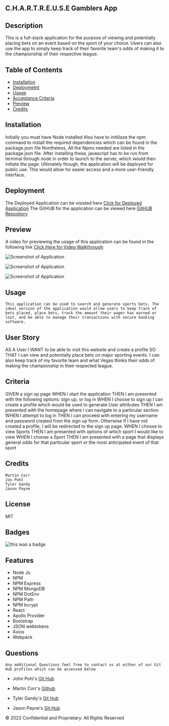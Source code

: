 ## C.H.A.R.T.R.E.U.S.E Gamblers App

## Description

This is a full-stack application for the purpose of viewing and potentially placing bets on an event based on the sport of your choice.
Users can also use the app to simply keep track of their favorite team's odds of making it to the championship of their respective league.

## Table of Contents

- [Installation](#installation)
- [Deploymetnt](#deployment)
- [Usage](#usage)
- [Acceptance Criteria](#criteria)
- [Preview](#Preview)
- [Credits](#credits)

## Installation

Initially you must have Node installed
Also have to initiliaze the npm command to install the required dependencies which can
be found in the package.json file
Nontheless, All the Npms needed are listed in the package.json file.
After installing these, javascript has to be run from terminal through node in order to launch to the server, which would
then initiate the page.
Ultimately though, the application will be deployed for public use. This would allow for easier access and a more user-friendly interface.

## Deployment

The Deployed Application can be visisted here [Click for Deployed Application](https://chartreuse-gamblers-app.herokuapp.com/)
The GitHUB for the application can be viewed here [GitHUB Repository]()

## Preview

A video for previewing the usage of this application can be found in the following link
[Click Here for Video Walkthrough](https://drive.google.com/file/d/1ualu4wDZquwMoBg8RBFopAcwAypYOiwj/view)

![Screenshot of Application](https://user-images.githubusercontent.com/94323045/168415038-f1b5f0e6-e458-4e0e-a261-0d7ba93f27f1.jpg)

![Screenshot of Application](https://user-images.githubusercontent.com/94323045/168184555-1b565985-efa0-4856-81ed-c629572e1b42.jpg)

![Screenshot of Application](https://user-images.githubusercontent.com/94323045/168416996-2acce26f-f0b8-47e3-b1a3-9c95de41b47a.jpg)

## Usage

    This application can be used to search and generate sports bets. The ideal version of the application would allow users to keep track of bets placed, place bets, track the amount their wager has earned or lost, and be able to manage their transactions with secure banking software.

## User Story

AS A User
I WANT to be able to visit this website and create a profile
SO THAT I can view and potentially place bets on major sporting events.
I can also keep track of my favorite team and what Vegas thinks their odds of making the championship
in their respected league.

## Criteria

GIVEN a sign up page
WHEN I start the application
THEN I am presented with the following options: sign up, or log in
WHEN I choose to sign up I can create a profile which would be used to generate User attributes
THEN I am presented with the homepage where i can navigate to a particular section
WHEN I attempt to log in
THEN I can proceed with entering my username and password created from the sign up form. Otherwise If I have not created a profile, I will be redirected to the sign up page.
WHEN I choose to view Sports
THEN I am presented with options of which sport I would like to view
WHEN I choose a Sport
THEN I am presented with a page that displays general odds for that particular sport or the most anticipated event of that sport

## Credits

    Martin Corr
    Jon Pohl
    Tyler Gandy
    Jason Payne

## License

MIT

## Badges

![this was a badge](https://img.shields.io/badge/License-MIT-blue.svg)

## Features

- Node Js
- NPM
- NPM Express
- NPM MongoDB
- NPM DotEnv
- NPM Path
- NPM bcrypt
- React
- Apollo Provider
- Bootstrap
- JSON webtokens
- Axios
- Webpack

## Questions

    Any additional Questions feel free to contact us at either of our Git Hub profiles which can be accessed below

- John Pohl's [Git Hub](https://github.com/Johnpo34)

- Martin Corr's [Github](https://github.com/Lischus)

- Tyler Gandy's [Git Hub](www.github.com/TyGBenjamin)

- Jason Payne's [Git Hub](https://github.com/paynejc)

© 2022 Confidential and Proprietary. All Rights Reserved
